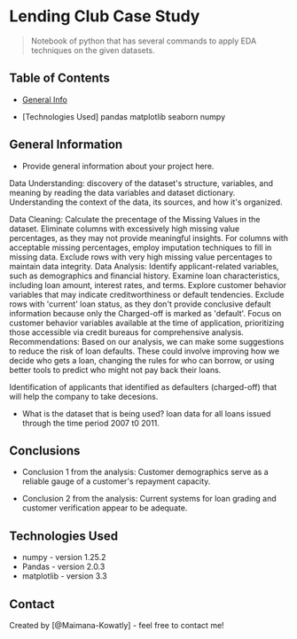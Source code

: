 # Lending Club Case Study
> Notebook of python that has several commands to apply EDA techniques on the given datasets.


## Table of Contents
* [General Info](#general-information)

* [Technologies Used]
pandas
matplotlib
seaborn
numpy



<!-- You can include any other section that is pertinent to your problem -->

## General Information
- Provide general information about your project here.

Data Understanding:
discovery of the dataset's structure, variables, and meaning by reading the data variables and dataset dictionary. Understanding the context of the data, its sources, and how it's organized.

Data Cleaning:
Calculate the precentage of the Missing Values in the dataset.
Eliminate columns with excessively high missing value percentages, as they may not provide meaningful insights.
For columns with acceptable missing percentages, employ imputation techniques to fill in missing data.
Exclude rows with very high missing value percentages to maintain data integrity.
Data Analysis:
Identify applicant-related variables, such as demographics and financial history.
Examine loan characteristics, including loan amount, interest rates, and terms.
Explore customer behavior variables that may indicate creditworthiness or default tendencies.
Exclude rows with 'current' loan status, as they don't provide conclusive default information because only the Charged-off is marked as 'default'.
Focus on customer behavior variables available at the time of application, prioritizing those accessible via credit bureaus for comprehensive analysis.
Recommendations:
Based on our analysis, we can make some suggestions to reduce the risk of loan defaults. These could involve improving how we decide who gets a loan, changing the rules for who can borrow, or using better tools to predict who might not pay back their loans.

Identification of applicants that identified as defaulters (charged-off) that will help the company to take decesions.
- What is the dataset that is being used?
loan data for all loans issued through the time period 2007 t0 2011.
<!-- You don't have to answer all the questions - just the ones relevant to your project. -->

## Conclusions
- Conclusion 1 from the analysis:
Customer demographics serve as a reliable gauge of a customer's repayment capacity.

- Conclusion 2 from the analysis:
Current systems for loan grading and customer verification appear to be adequate.


<!-- You don't have to answer all the questions - just the ones relevant to your project. -->


## Technologies Used
- numpy - version 1.25.2
- Pandas - version 2.0.3
- matplotlib - version 3.3

<!-- As the libraries versions keep on changing, it is recommended to mention the version of library used in this project -->



## Contact
Created by [@Maimana-Kowatly] - feel free to contact me!


<!-- Optional -->
<!-- ## License -->
<!-- This project is open source and available under the [... License](). -->

<!-- You don't have to include all sections - just the one's relevant to your project -->